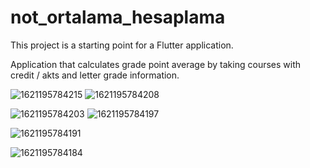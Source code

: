 # not_ortalama_hesaplama

This project is a starting point for a Flutter application.

Application that calculates grade point average by taking courses with credit / akts and 
letter grade information.

![1621195784215](https://user-images.githubusercontent.com/58954826/118412252-a0e0a980-b6a1-11eb-8c2a-e0759c1e1ee4.jpg) ![1621195784208](https://user-images.githubusercontent.com/58954826/118412305-ebfabc80-b6a1-11eb-8152-41129dd1c835.jpg)

![1621195784203](https://user-images.githubusercontent.com/58954826/118412307-edc48000-b6a1-11eb-80af-500c285ab9eb.jpg) ![1621195784197](https://user-images.githubusercontent.com/58954826/118412308-eef5ad00-b6a1-11eb-9bb6-633d26bb4a98.jpg)

![1621195784191](https://user-images.githubusercontent.com/58954826/118412309-f026da00-b6a1-11eb-9741-e8f512991fb5.jpg)

![1621195784184](https://user-images.githubusercontent.com/58954826/118412311-f0bf7080-b6a1-11eb-8aa4-6afa43ead93a.jpg)
